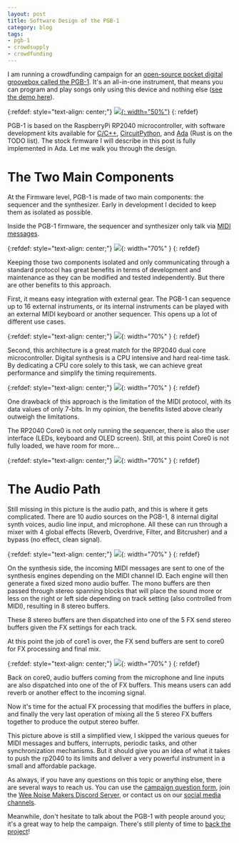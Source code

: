 ```yaml
---
layout: post
title: Software Design of the PGB-1
category: blog
tags:
- pgb-1
- crowdsupply
- crowdfunding
---
```


I am running a crowdfunding campaign for an [open-source pocket digital
groovebox called the
PGB-1](https://www.crowdsupply.com/wee-noise-makers/wee-noise-makers-pgb-1).
It's an all-in-one instrument, that means you can program and play songs only
using this device and nothing else ([see the demo
here](https://www.youtube.com/watch?v=aG0A5TpnFIk)).

{:refdef: style="text-align: center;"}
[![](/assets/pgb-1/pgb1-2.1-top-with-hands-20240403_224406.jpg){: width="50%"}](https://www.crowdsupply.com/wee-noise-makers/wee-noise-makers-pgb-1)
{: refdef}

PGB-1 is based on the RaspberryPi RP2040 microcontroller, with software
development kits available for
[C/C++](https://github.com/wee-noise-makers/noise-nugget-c-sdk),
[CircuitPython](https://github.com/wee-noise-makers/circuitpython/tree/pgb1-support/ports/raspberrypi/boards/weenoisemakers_pgb1),
and [Ada](https://github.com/wee-noise-makers/noise-nugget-ada-sdk) (Rust is on
the TODO list). The stock firmware I will describe in this post is fully
implemented in Ada. Let me walk you through the design.

# The Two Main Components

At the Firmware level, PGB-1 is made of two main components: the sequencer and
the synthesizer. Early in development I decided to keep them as isolated as
possible.

Inside the PGB-1 firmware, the sequencer and synthesizer only talk via [MIDI
messages](https://en.wikipedia.org/wiki/MIDI).

{:refdef: style="text-align: center;"}
![](/assets/pgb-1/PGB-1-soft-design-1.a.png){: width="70%" }
{: refdef}

Keeping those two components isolated and only communicating through a standard
protocol has great benefits in terms of development and maintenance as they can
be modified and tested independently. But there are other benefits to this
approach.

First, it means easy integration with external gear. The PGB-1 can sequence up
to 16 external instruments, or its internal instruments can be played with an
external MIDI keyboard or another sequencer. This opens up a lot of different
use cases.

{:refdef: style="text-align: center;"}
![](/assets/pgb-1/PGB-1-soft-design-1.b.png){: width="70%" }
{: refdef}

Second, this architecture is a great match for the RP2040 dual core
microcontroller. Digital synthesis is a CPU intensive and hard real-time task.
By dedicating a CPU core solely to this task, we can achieve great performance
and simplify the timing requirements.

{:refdef: style="text-align: center;"}
![](/assets/pgb-1/PGB-1-soft-design-2.png){: width="70%" }
{: refdef}

One drawback of this approach is the limitation of the MIDI protocol, with its
data values of only 7-bits. In my opinion, the benefits listed above clearly
outweigh the limitations.

The RP2040 Core0 is not only running the sequencer, there is also the user
interface (LEDs, keyboard and OLED screen). Still, at this point Core0 is not
fully loaded, we have room for more...

{:refdef: style="text-align: center;"}
![](/assets/pgb-1/PGB-1-soft-design-3.png){: width="70%" }
{: refdef}

# The Audio Path

Still missing in this picture is the audio path, and this is where it gets
complicated. There are 10 audio sources on the PGB-1, 8 internal digital synth
voices, audio line input, and microphone. All these can run through a mixer
with 4 global effects (Reverb, Overdrive, Filter, and Bitcrusher) and a bypass
(no effect, clean signal).

{:refdef: style="text-align: center;"}
![](/assets/pgb-1/PGB-1-soft-design-4.png){: width="70%" }
{: refdef}

On the synthesis side, the incoming MIDI messages are sent to one of the
synthesis engines depending on the MIDI channel ID. Each engine will then
generate a fixed sized mono audio buffer. The mono buffers are then passed
through stereo spanning blocks that will place the sound more or less on the
right or left side depending on track setting (also controlled from MIDI),
resulting in 8 stereo buffers.

These 8 stereo buffers are then dispatched into one of the 5 FX send stereo
buffers given the FX settings for each track.

At this point the job of core1 is over, the FX send buffers are sent to core0
for FX processing and final mix.

{:refdef: style="text-align: center;"}
![](/assets/pgb-1/PGB-1-soft-design-5.png){: width="70%" }
{: refdef}

Back on core0, audio buffers coming from the microphone and line inputs are
also dispatched into one of the of FX buffers. This means users can add reverb
or another effect to the incoming signal.

Now it's time for the actual FX processing that modifies the buffers in place,
and finally the very last operation of mixing all the 5 stereo FX buffers
together to produce the output stereo buffer.

This picture above is still a simplified view, I skipped the various queues for
MIDI messages and buffers, interrupts, periodic tasks, and other
synchronization mechanisms. But it should give you an idea of what it takes to
push the rp2040 to its limits and deliver a very powerful instrument in a small
and affordable package.

As always, if you have any questions on this topic or anything else, there are
several ways to reach us. You can use the [campaign question
form](https://www.crowdsupply.com/wee-noise-makers/wee-noise-makers-pgb-1/ask-question),
join the [Wee Noise Makers Discord Server](https://discord.gg/EAmAgsmV5V), or
contact us on our [social media
channels](https://www.crowdsupply.com/wee-noise-makers).

Meanwhile, don't hesitate to talk about the PGB-1 with people around you; it's
a great way to help the campaign. There's still plenty of time to [back the
project](https://www.crowdsupply.com/wee-noise-makers/wee-noise-makers-pgb-1)!
